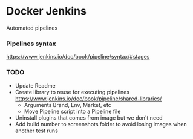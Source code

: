 # Docker Jenkins
Automated pipelines

### Pipelines syntax
https://www.jenkins.io/doc/book/pipeline/syntax/#stages

### TODO
- Update Readme
- Create library to reuse for executing pipelines https://www.jenkins.io/doc/book/pipeline/shared-libraries/
  - Arguments Brand, Env, Market, etc
  - Move Pipeline script into a Pipeline file
- Uninstall plugins that comes from image but we don't need
- Add build number to screenshots folder to avoid losing images when another test runs
